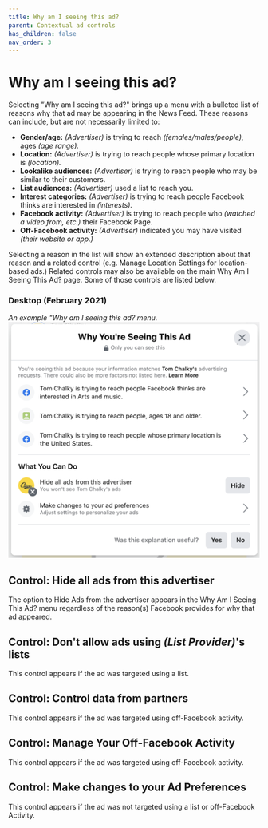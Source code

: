 ```yaml
---
title: Why am I seeing this ad?
parent: Contextual ad controls
has_children: false
nav_order: 3
---
```


# Why am I seeing this ad?

Selecting "Why am I seeing this ad?" brings up a menu with a bulleted list of reasons why that ad may be appearing in the News Feed. These reasons can include, but are not necessarily limited to:

* **Gender/age:** *(Advertiser)* is trying to reach *(females/males/people),* ages *(age range).*
* **Location:** *(Advertiser)* is trying to reach people whose primary location is *(location).*
* **Lookalike audiences:** *(Advertiser)* is trying to reach people who may be similar to their customers.
* **List audiences:** *(Advertiser)* used a list to reach you.
* **Interest categories:** *(Advertiser)* is trying to reach people Facebook thinks are interested in *(interests).*
* **Facebook activity:** *(Advertiser)* is trying to reach people who *(watched a video from, etc.)* their Facebook Page.
* **Off-Facebook activity:** *(Advertiser)* indicated you may have visited *(their website or app.)*

Selecting a reason in the list will show an extended description about that reason and a related control (e.g. Manage Location Settings for location-based ads.) Related controls may also be available on the main Why Am I Seeing This Ad? page. Some of those controls are listed below.

### Desktop (February 2021)
*An example "Why am I seeing this ad? menu.*
![Why am I seeing this ad?](contextual/why.png)

## Control: Hide all ads from this advertiser
The option to Hide Ads from the advertiser appears in the Why Am I Seeing This Ad? menu regardless of the reason(s) Facebook provides for why that ad appeared.

## Control: Don't allow ads using *(List Provider)*'s lists
This control appears if the ad was targeted using a list.

## Control: Control data from partners
This control appears if the ad was targeted using off-Facebook activity.

## Control: Manage Your Off-Facebook Activity
This control appears if the ad was targeted using off-Facebook activity.

## Control: Make changes to your Ad Preferences
This control appears if the ad was not targeted using a list or off-Facebook Activity.
